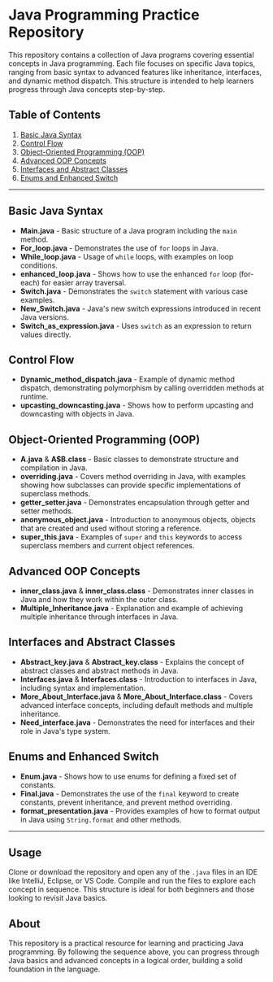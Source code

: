 
# Java Programming Practice Repository

This repository contains a collection of Java programs covering essential concepts in Java programming. Each file focuses on specific Java topics, ranging from basic syntax to advanced features like inheritance, interfaces, and dynamic method dispatch. This structure is intended to help learners progress through Java concepts step-by-step.

## Table of Contents

1. [Basic Java Syntax](#basic-java-syntax)
2. [Control Flow](#control-flow)
3. [Object-Oriented Programming (OOP)](#object-oriented-programming-oop)
4. [Advanced OOP Concepts](#advanced-oop-concepts)
5. [Interfaces and Abstract Classes](#interfaces-and-abstract-classes)
6. [Enums and Enhanced Switch](#enums-and-enhanced-switch)

---

## Basic Java Syntax
- **Main.java** - Basic structure of a Java program including the `main` method.
- **For_loop.java** - Demonstrates the use of `for` loops in Java.
- **While_loop.java** - Usage of `while` loops, with examples on loop conditions.
- **enhanced_loop.java** - Shows how to use the enhanced `for` loop (for-each) for easier array traversal.
- **Switch.java** - Demonstrates the `switch` statement with various case examples.
- **New_Switch.java** - Java's new switch expressions introduced in recent Java versions.
- **Switch_as_expression.java** - Uses `switch` as an expression to return values directly.

## Control Flow
- **Dynamic_method_dispatch.java** - Example of dynamic method dispatch, demonstrating polymorphism by calling overridden methods at runtime.
- **upcasting_downcasting.java** - Shows how to perform upcasting and downcasting with objects in Java.

## Object-Oriented Programming (OOP)
- **A.java** & **A$B.class** - Basic classes to demonstrate structure and compilation in Java.
- **overriding.java** - Covers method overriding in Java, with examples showing how subclasses can provide specific implementations of superclass methods.
- **getter_setter.java** - Demonstrates encapsulation through getter and setter methods.
- **anonymous_object.java** - Introduction to anonymous objects, objects that are created and used without storing a reference.
- **super_this.java** - Examples of `super` and `this` keywords to access superclass members and current object references.

## Advanced OOP Concepts
- **inner_class.java** & **inner_class.class** - Demonstrates inner classes in Java and how they work within the outer class.
- **Multiple_Inheritance.java** - Explanation and example of achieving multiple inheritance through interfaces in Java.

## Interfaces and Abstract Classes
- **Abstract_key.java** & **Abstract_key.class** - Explains the concept of abstract classes and abstract methods in Java.
- **Interfaces.java** & **Interfaces.class** - Introduction to interfaces in Java, including syntax and implementation.
- **More_About_Interface.java** & **More_About_Interface.class** - Covers advanced interface concepts, including default methods and multiple inheritance.
- **Need_interface.java** - Demonstrates the need for interfaces and their role in Java's type system.

## Enums and Enhanced Switch
- **Enum.java** - Shows how to use enums for defining a fixed set of constants.
- **Final.java** - Demonstrates the use of the `final` keyword to create constants, prevent inheritance, and prevent method overriding.
- **format_presentation.java** - Provides examples of how to format output in Java using `String.format` and other methods.

---

## Usage

Clone or download the repository and open any of the `.java` files in an IDE like IntelliJ, Eclipse, or VS Code. Compile and run the files to explore each concept in sequence. This structure is ideal for both beginners and those looking to revisit Java basics.

## About

This repository is a practical resource for learning and practicing Java programming. By following the sequence above, you can progress through Java basics and advanced concepts in a logical order, building a solid foundation in the language.
